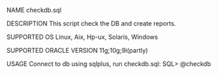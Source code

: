 NAME
  checkdb.sql

DESCRIPTION
  This script check the DB and create reports.

SUPPORTED OS
  Linux, Aix, Hp-ux, Solaris, Windows

SUPPORTED ORACLE VERSION
  11g;10g;9i(partly)

USAGE
  Connect to db using sqlplus, run checkdb.sql:
  SQL> @checkdb
